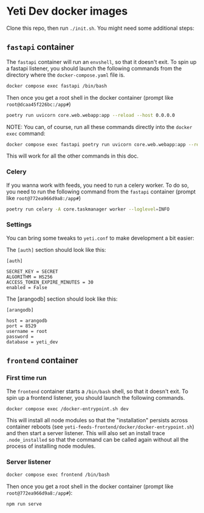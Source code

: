 # Yeti Dev docker images

Clone this repo, then run `./init.sh`. You might need some additional steps:

## `fastapi` container

The `fastapi` container will run an `envshell`, so that it doesn't exit. To spin
up a fastapi listener, you should launch the following commands from the
directory where the `docker-compose.yaml` file is.

```bash
docker compose exec fastapi /bin/bash
```

Then once you get a root shell in the docker container (prompt like
`root@dcaa45f226bc:/app#`)

```bash
poetry run uvicorn core.web.webapp:app --reload --host 0.0.0.0
```

NOTE: You can, of course, run all these commands directly into the `docker exec`
command:

```bash
docker compose exec fastapi poetry run uvicorn core.web.webapp:app --reload --host 0.0.0.0
```

This will work for all the other commands in this doc.

### Celery

If you wanna work with feeds, you need to run a celery worker. To do so, you
need to run the following command from the `fastapi` container (prompt like
`root@772ea966d9a8:/app#`)

```bash
poetry run celery -A core.taskmanager worker --loglevel=INFO
```

### Settings

You can bring some tweaks to `yeti.conf` to make development a bit easier:

The `[auth]` section should look like this:

```
[auth]

SECRET_KEY = SECRET
ALGORITHM = HS256
ACCESS_TOKEN_EXPIRE_MINUTES = 30
enabled = False
```

The [arangodb] section should look like this:

```
[arangodb]

host = arangodb
port = 8529
username = root
password =
database = yeti_dev
```

## `frontend` container

### First time run

The `frontend` container starts a `/bin/bash` shell, so that it doesn't exit. To
spin up a frontend listener, you should launch the following commands.

```bash
docker compose exec /docker-entrypoint.sh dev
```

This will install all node modules so that the "installation" persists across
container reboots (see `yeti-feeds-frontend/docker/docker-entrypoint.sh`) and
then start a server listener. This will also set an install trace
`.node_installed` so that the command can be called again without all the
process of installing node modules.

### Server listener

```bash
docker compose exec frontend /bin/bash
```

Then once you get a root shell in the docker container (prompt like
`root@772ea966d9a8:/app#`):

```bash
npm run serve
```
